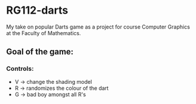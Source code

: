 # RG112-darts
My take on popular Darts game as a project for course Computer Graphics at the Faculty of Mathematics.

## Goal of the game: ##

### Controls: ###
* V -> change the shading model
* R -> randomizes the colour of the dart
* G -> bad boy amongst all R's
